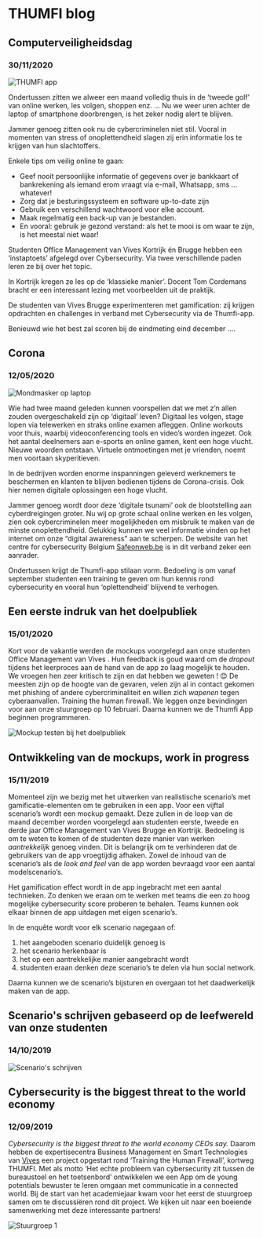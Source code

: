 # THUMFI blog

## Computerveiligheidsdag

### 30/11/2020

![THUMFI app](./assets/thumfiapp.jpg)

Ondertussen zitten we alweer een maand volledig thuis in de ‘tweede golf’ van online werken, les volgen, shoppen enz. …  Nu we weer uren achter de laptop of smartphone doorbrengen, is het zeker nodig alert te blijven.

Jammer genoeg zitten ook nu de cybercriminelen niet stil. Vooral in momenten van stress of onoplettendheid slagen zij erin informatie los te krijgen van hun slachtoffers.

Enkele tips om veilig online te gaan:

* Geef nooit persoonlijke informatie of gegevens over je bankkaart of bankrekening als iemand erom vraagt via e-mail, Whatsapp, sms … whatever!
* Zorg dat je besturingssysteem en software up-to-date zijn
* Gebruik een verschillend wachtwoord voor elke account.
* Maak regelmatig een back-up van je bestanden.
* En vooral: gebruik je gezond verstand: als het te mooi is om waar te zijn, is het meestal niet waar!

Studenten Office Management van Vives Kortrijk én Brugge hebben een ‘instaptoets’ afgelegd over Cybersecurity. Via twee verschillende paden leren ze bij over het topic. 

In Kortrijk kregen ze les op de ‘klassieke manier’. Docent Tom Cordemans bracht er een interessant lezing met voorbeelden uit de praktijk. 

De studenten van Vives Brugge experimenteren met gamification: zij krijgen opdrachten en challenges in verband met Cybersecurity via de Thumfi-app. 

Benieuwd wie het best zal scoren bij de eindmeting eind december ….

## Corona

### 12/05/2020

![Mondmasker op laptop](./assets/mask.jpg)

Wie had twee maand geleden kunnen voorspellen dat we met z’n allen zouden overgeschakeld zijn op ‘digitaal’ leven? Digitaal les volgen, stage lopen via telewerken en straks online examen afleggen. Online workouts voor thuis, waarbij videoconferencing tools en video’s worden ingezet. Ook het aantal deelnemers aan e-sports en online gamen, kent een hoge vlucht.  Nieuwe woorden ontstaan. Virtuele ontmoetingen met je vrienden, noemt men voortaan skyperitieven.

In de bedrijven worden enorme inspanningen geleverd werknemers te beschermen en klanten te blijven bedienen tijdens de Corona-crisis. Ook hier nemen digitale oplossingen een hoge vlucht.

Jammer genoeg wordt door deze ‘digitale tsunami’ ook de blootstelling aan cyberdreigingen groter. Nu wij op grote schaal online werken en les volgen, zien ook cybercriminelen meer mogelijkheden om misbruik te maken van de minste onoplettendheid.  Gelukkig kunnen we veel informatie vinden op het internet om onze “digital awareness” aan te scherpen. De website van het centre for cybersecurity Belgium [Safeonweb.be](https://safeonweb.be/) is in dit verband zeker een aanrader. 

Ondertussen krijgt de Thumfi-app stilaan vorm. Bedoeling is om vanaf september studenten een training te geven om hun kennis rond cybersecurity en vooral hun ‘oplettendheid’ blijvend te verhogen. 

## Een eerste indruk van het doelpubliek

### 15/01/2020

Kort voor de vakantie werden de mockups voorgelegd aan onze studenten Office Management van Vives . Hun feedback is goud waard om de *dropout* tijdens het leerproces aan de hand van de app zo laag mogelijk te houden. 
We vroegen hen zeer kritisch te zijn en dat hebben we geweten ! 😊
De meesten zijn op de hoogte van de gevaren, velen zijn al in contact gekomen met phishing of andere cybercriminaliteit en willen zich *wapenen* tegen cyberaanvallen. Training the human firewall.
We leggen onze bevindingen voor aan onze stuurgroep op 10 februari. Daarna kunnen we de Thumfi App beginnen programmeren.

![Mockup testen bij het doelpubliek](./assets/mockups.jpg)

## Ontwikkeling van de mockups, work in progress

### 15/11/2019

Momenteel zijn we bezig met het uitwerken van realistische scenario’s met gamificatie-elementen om te gebruiken in een app. Voor een vijftal scenario’s wordt een mockup gemaakt. Deze zullen in de loop van de maand december worden voorgelegd aan studenten eerste, tweede en derde jaar Office Management van Vives Brugge en Kortrijk.  Bedoeling is om te weten te komen of de studenten deze manier van werken *aantrekkelijk* genoeg vinden. Dit is belangrijk om te verhinderen dat de gebruikers van de app  vroegtijdig afhaken. Zowel de inhoud van de scenario’s als de *look and feel* van de app worden bevraagd voor een aantal modelscenario’s. 

Het gamification effect wordt in de app ingebracht met een aantal technieken. Zo denken we eraan om te werken met teams die een zo hoog mogelijke cybersecurity score proberen te behalen. Teams kunnen ook elkaar binnen de app uitdagen met eigen scenario’s. 

In de enquête wordt voor elk scenario nagegaan of:

1. het aangeboden scenario duidelijk genoeg is
2. het scenario herkenbaar is
3. het op een aantrekkelijke manier aangebracht wordt
4. studenten eraan denken deze scenario’s te delen via hun social network. 

Daarna kunnen we de scenario’s bijsturen en overgaan tot het daadwerkelijk maken van de app.

## Scenario's schrijven gebaseerd op de leefwereld van onze studenten

### 14/10/2019

![Scenario's schrijven](./assets/scenarios.jpg)

## Cybersecurity is the biggest threat to the world economy

### 12/09/2019

*Cybersecurity is the biggest threat to the world economy CEOs say.* 
Daarom hebben de expertisecentra Business Management en Smart Technologies van [Vives](https://www.vives.be/nl/onderzoek/project/human-firewall-cybersecurity) een project opgestart rond ‘Training the Human Firewall’, kortweg THUMFI.
Met als motto ‘Het echte probleem van cybersecurity zit tussen de bureaustoel en het toetsenbord’ ontwikkelen we een App om de young potentials bewuster te leren omgaan met communicatie in a connected world.
Bij de start van het academiejaar kwam voor het eerst de stuurgroep samen om te discussiëren rond dit project. 
We kijken uit naar een boeiende samenwerking met deze interessante partners!

![Stuurgroep 1](./assets/stuurgroep1.jpg)